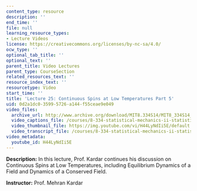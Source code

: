 ```yaml
---
content_type: resource
description: ''
end_time: ''
file: null
learning_resource_types:
- Lecture Videos
license: https://creativecommons.org/licenses/by-nc-sa/4.0/
ocw_type: ''
optional_tab_title: ''
optional_text: ''
parent_title: Video Lectures
parent_type: CourseSection
related_resources_text: ''
resource_index_text: ''
resourcetype: Video
start_time: ''
title: 'Lecture 25: Continuous Spins at Low Temperatures Part 5'
uid: 0d2a1dc0-3599-5726-a144-f55ceae9e049
video_files:
  archive_url: http://www.archive.org/download/MIT8.334S14/MIT8_334S14_lec25_300k.mp4
  video_captions_file: /courses/8-334-statistical-mechanics-ii-statistical-physics-of-fields-spring-2014/a5e9d31772995cb2b80b2b317f505aa4_H44LyNdIi5E.vtt
  video_thumbnail_file: https://img.youtube.com/vi/H44LyNdIi5E/default.jpg
  video_transcript_file: /courses/8-334-statistical-mechanics-ii-statistical-physics-of-fields-spring-2014/4e4157cddff8c719a4b9fec9108248db_H44LyNdIi5E.pdf
video_metadata:
  youtube_id: H44LyNdIi5E
---
```


**Description:** In this lecture, Prof. Kardar continues his discussion on Continuous Spins at Low Temperatures, including Equilibrium Dynamics of a Field and Dynamics of a Conserved Field.

**Instructor:** Prof. Mehran Kardar

